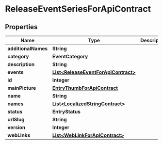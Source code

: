 

# ReleaseEventSeriesForApiContract


## Properties

Name | Type | Description | Notes
------------ | ------------- | ------------- | -------------
**additionalNames** | **String** |  |  [optional]
**category** | **EventCategory** |  |  [optional]
**description** | **String** |  |  [optional]
**events** | [**List&lt;ReleaseEventForApiContract&gt;**](ReleaseEventForApiContract.md) |  |  [optional]
**id** | **Integer** |  |  [optional]
**mainPicture** | [**EntryThumbForApiContract**](EntryThumbForApiContract.md) |  |  [optional]
**name** | **String** |  |  [optional]
**names** | [**List&lt;LocalizedStringContract&gt;**](LocalizedStringContract.md) |  |  [optional]
**status** | **EntryStatus** |  |  [optional]
**urlSlug** | **String** |  |  [optional]
**version** | **Integer** |  |  [optional]
**webLinks** | [**List&lt;WebLinkForApiContract&gt;**](WebLinkForApiContract.md) |  |  [optional]



